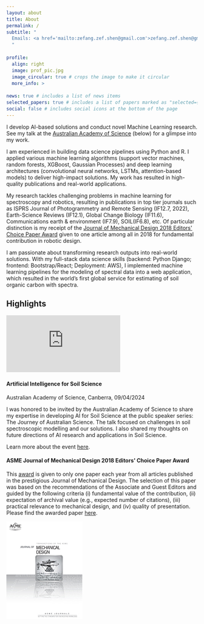 ```yaml
---
layout: about
title: About
permalink: /
subtitle: "
  Emails: <a href='mailto:zefang.zef.shen@gmail.com'>zefang.zef.shen@gmail.com</a><br/>&ensp;&nbsp;&nbsp;&emsp;&ensp;&ensp;&ensp;<a href='mailto:shen_zefang@163.com'>shen_zefang@163.com</a><br/>Perth, Western Australia, Australia
  "

profile:
  align: right
  image: prof_pic.jpg
  image_circular: true # crops the image to make it circular
  more_info: >

news: true # includes a list of news items
selected_papers: true # includes a list of papers marked as "selected={true}"
social: false # includes social icons at the bottom of the page
---
```


<p class="text-justify">I develop AI-based solutions and conduct novel Machine Learning research. See my talk at the <a href="https://www.science.org.au/news-and-events/events/public-speaker-series/the-journey-of-australian-science/prescott-and-soil-science">Australian Academy of Science</a> (below) for a glimpse into my work.</p>

<p class="text-justify">I am experienced in building data science pipelines using Python and R. I applied various machine learning algorithms (support vector machines, random forests, XGBoost, Gaussian Processes) and deep learning architectures (convolutional neural networks, LSTMs, attention-based models) to deliver high-impact solutions. My work has resulted in high-quality publications and real-world applications.</p>

<p class="text-justify">My research tackles challenging problems in machine learning for spectroscopy and robotics, resulting in publications in top tier journals such as ISPRS Journal of Photogrammetry and Remote Sensing (IF12.7, 2022), Earth-Science Reviews (IF12.1), Global Change Biology (IF11.6), Communications earth & environment (IF7.9), SOIL(IF6.8), etc. Of particular distinction is my receipt of the <a href="https://asmejmd.org/2019/10/01/announcing-the-journal-of-mechanical-design-2018-editors-choice-paper-award/">Journal of Mechanical Design 2018 Editors' Choice Paper Award</a> given to one article among all in 2018 for fundamental contribution in robotic design.</p>

<p class="text-justify">I am passionate about transforming research outputs into real-world solutions. With my full-stack data science skills (backend: Python Django; frontend: Bootstrap/React; Deployment: AWS), I implemented machine learning pipelines for the modeling of spectral data into a web application, which resulted in the world’s first global service for estimating of soil organic carbon with spectra.</p>

<h2 class="pt-2">Highlights</h2>
<div class="row py-2">
  <div class="col-md-5">
    <div class="embed-responsive embed-responsive-16by9">
      <iframe class="embed-responsive-item" src="https://www.youtube.com/embed/k4IWAoPxUB0?si=oCtG-fOsOtnZO0yq&amp;start=1542" title="YouTube video player" frameborder="0" allow="accelerometer; autoplay; clipboard-write; encrypted-media; gyroscope; picture-in-picture; web-share" referrerpolicy="strict-origin-when-cross-origin" allowfullscreen></iframe>
    </div>
    <!-- <iframe width="560" height="315" src="https://www.youtube.com/embed/k4IWAoPxUB0?si=oCtG-fOsOtnZO0yq&amp;start=1542" title="YouTube video player" frameborder="0" allow="accelerometer; autoplay; clipboard-write; encrypted-media; gyroscope; picture-in-picture; web-share" referrerpolicy="strict-origin-when-cross-origin" allowfullscreen></iframe> -->
  </div>
  <div class="col-md-7">
    <h4>Artificial Intelligence for Soil Science</h4>
    <p>Australian Academy of Science, Canberra, 09/04/2024</p>
    <p class="text-justify">I was honored to be invited by the Australian Academy of Science to share my expertise in developing AI for Soil Science at the public speaker series: The Journey of Australian Science. The talk focused on challenges in soil spectroscopic modelling and our solutions. I also shared my thoughts on future directions of AI research and applications in Soil Science.</p>
    <p>Learn more about the event <a href="https://www.science.org.au/news-and-events/events/public-speaker-series/the-journey-of-australian-science/prescott-and-soil-science">here</a>.</p>
  </div>
</div>

<div class="row py-2">
  <div class="col-md-7">
    <h4>ASME Journal of Mechanical Design 2018 Editors' Choice Paper Award</h4>
    <p class="text-justify">This <a href="https://asmejmd.org/2019/10/01/announcing-the-journal-of-mechanical-design-2018-editors-choice-paper-award/">award</a> is given to only one paper each year from all articles published in the prestigious Journal of Mechanical Design. The selection of this paper was based on the recommendations of the Associate and Guest Editors and guided by the following criteria (i) fundamental value of the contribution, (ii) expectation of archival value (e.g., expected number of citations), (iii) practical relevance to mechanical design, and (iv) quality of presentation. Please find the awarded paper <a href="https://doi.org/10.1115/1.4040486">here</a>.</p>
  </div>
  <div class="col-md-4">
    <img src="assets/img/highlights/jmd.jpg" class="img-fluid" alt="Journal of Mechanical Design">
  </div>
</div>

<!-- Write your biography here. Tell the world about yourself. Link to your favorite [subreddit](http://reddit.com). You can put a picture in, too. The code is already in, just name your picture `prof_pic.jpg` and put it in the `img/` folder. -->

<!-- Put your address / P.O. box / other info right below your picture. You can also disable any of these elements by editing `profile` property of the YAML header of your `_pages/about.md`. Edit `_bibliography/papers.bib` and Jekyll will render your [publications page](/al-folio/publications/) automatically. -->

<!-- Link to your social media connections, too. This theme is set up to use [Font Awesome icons](https://fontawesome.com/) and [Academicons](https://jpswalsh.github.io/academicons/), like the ones below. Add your Facebook, Twitter, LinkedIn, Google Scholar, or just disable all of them. -->
